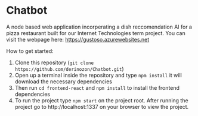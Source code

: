 # Chatbot
A node based web application incorperating a dish reccomendation AI for a pizza restaurant built for our Internet Technologies term project. You can visit the webpage here: https://gustoso.azurewebsites.net

How to get started:
1. Clone this repository (`git clone https://github.com/derinozon/Chatbot.git`)
2. Open up a terminal inside the repository and type `npm install` it will download the necessary dependencies
3. Then run `cd frontend-react` and `npm install` to install the frontend dependencies 
4. To run the project type `npm start` on the project root. After running the project go to http://localhost:1337 on your browser to view the project.